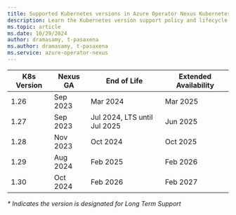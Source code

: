 ```yaml
---
title: Supported Kubernetes versions in Azure Operator Nexus Kubernetes service
description: Learn the Kubernetes version support policy and lifecycle of clusters in Azure Operator Nexus Kubernetes service
ms.topic: article
ms.date: 10/29/2024
author: dramasamy, t-pasaxena
ms.author: dramasamy, t-pasaxena
ms.service: azure-operator-nexus
---
```


| K8s Version | Nexus GA | End of Life | Extended Availability |
| ------- | -------- | ----------- | --------------------- |
| 1.26 | Sep 2023 | Mar 2024 | Mar 2025 |
| 1.27 | Sep 2023 | Jul 2024, LTS until Jul 2025 | Jun 2025 |
| 1.28 | Nov 2023 | Oct 2024 | Oct 2025 |
| 1.29 | Aug 2024 | Feb 2025 | Feb 2026 |
| 1.30 | Oct 2024 | Feb 2026 | Feb 2027 |

*\* Indicates the version is designated for Long Term Support*